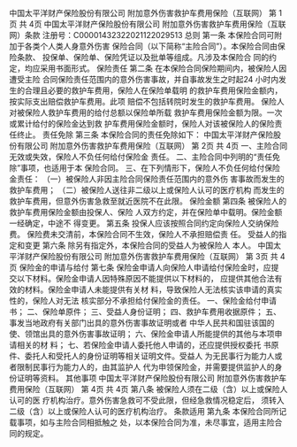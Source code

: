 中国太平洋财产保险股份有限公司 附加意外伤害救护车费用保险（互联网）
第 1页 共 4页
中国太平洋财产保险股份有限公司
附加意外伤害救护车费用保险（互联网）条款
注册号：C00001432322021122029513
总则
第一条 本保险合同可附加于各类个人类人身意外伤害
保险合同（以下简称“主险合同”）。本保险合同由保险条款、
投保单、保险单、保险凭证以及批单等组成。凡涉及本保险合
同的约定，均应采用书面形式。
保险责任
第二条 在本保险合同保险期间内，被保险人因遭受主险
合同保险责任范围内的意外伤害事故，并自事故发生之时起24
小时内发生的合理且必要的救护车费用，保险人在保险单载明
的救护车费用保险金额内，按实际支出赔偿救护车费用。此项
赔偿不包括转院时发生的救护车费用。
保险人对被保险人救护车费用的给付总额以保险单所载
救护车费用保险金额为限。一次或累计给付的保险金达到救
护车费用保险金额时，保险人对该被保险人的保险责任终止。
责任免除
第三条 本保险合同的责任免除如下：
中国太平洋财产保险股份有限公司 附加意外伤害救护车费用保险（互联网）
第 2页 共 4页
一、主险合同无效或失效，保险人不负任何给付保险金
责任。
二、主险合同中列明的“责任免除”事项，也适用于本
保险合同。
三、在下列情形下，保险人不负任何给付保险金责任：
（一）被保险人非因主险合同保险责任范围内的意外伤
害事故而发生的救护车费用；
（二）被保险人送往非二级以上或保险人认可的医疗机构
而发生的救护车费用，但意外伤害急救至就近医院不在此限。
保险金额
第四条 被保险人的救护车费用保险金额由投保人、保险
人双方约定，并在保险单中载明。保险金额一经确定，中途不
得变更。
第五条 投保人应该按照合同约定向保险人交纳保险费。
保险费未交清前，本保险合同不生效，保险人不承担赔偿责
任。
受益人的指定和变更
第六条 除另有指定外，本保险合同的受益人为被保险人
本人。
中国太平洋财产保险股份有限公司 附加意外伤害救护车费用保险（互联网）
第 3页 共 4页
保险金的申请与给付
第七条 保险金申请人向保险人申请给付保险金时，应提
交以下材料。保险金申请人因特殊原因不能提供以下材料的，
应提供其他合法有效的材料。保险金申请人未能提供有关材
料，导致保险人无法核实该申请的真实性的，保险人对无法
核实部分不承担给付保险金的责任。
一、保险金给付申请书；
二、保险单原件；
三、受益人身份证明；
四、救护车费用收据原件；
五、事发当地政府有关部门出具的意外伤害事故证明或者
中华人民共和国驻该国的使、领馆出具的意外伤害事故证明；
六、保险金申请人所能提供的其他与本项申请相关的材
料；
七、若保险金申请人委托他人申请的，还应提供授权委托
书原件、委托人和受托人的身份证明等相关证明文件。受益人
为无民事行为能力人或者限制民事行为能力人的，由其监护人
代为申领保险金，并需要提供监护人的身份证明等资料。
其他事项
中国太平洋财产保险股份有限公司 附加意外伤害救护车费用保险（互联网）
第 4页 共 4页
第八条 被保险人须在二级（含）以上或保险人认可的医
疗机构治疗。意外伤害急救可不受此限，但经急救情况稳定后，
须转入二级（含）以上或保险人认可的医疗机构治疗。
条款适用
第九条 本保险合同所记载事项，如与主险合同相抵触之
处，以本保险合同为准，未尽事宜，适用主险合同的规定。
